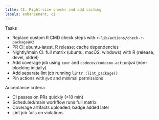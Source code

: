```yaml
---
title: CI: Right-size checks and add caching
labels: enhancement, ci
---
```


Tasks
- Replace custom R CMD check steps with `r-lib/actions/check-r-package@v2`
- PR CI: ubuntu-latest, R release; cache dependencies
- Nightly/main CI: full matrix (ubuntu, macOS, windows) with R {release, devel, oldrel}
- Add coverage job using `covr` and `codecov/codecov-action@v4` (non-blocking initially)
- Add separate lint job running `lintr::lint_package()`
- Pin actions with `@vX` and minimal permissions

Acceptance criteria
- CI passes on PRs quickly (<10 min)
- Scheduled/main workflow runs full matrix
- Coverage artifacts uploaded; badge added later
- Lint job fails on violations